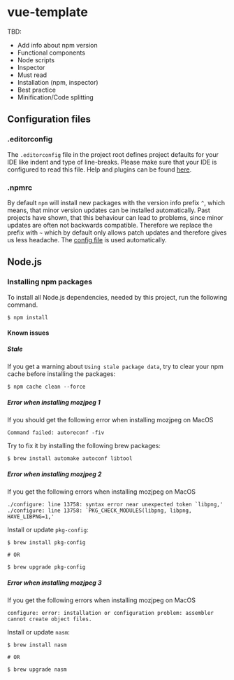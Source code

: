 # vue-template

TBD:
* Add info about npm version
* Functional components
* Node scripts
* Inspector
* Must read
* Installation (npm, inspector)
* Best practice
* Minification/Code splitting

## Configuration files

### .editorconfig

The `.editorconfig` file in the project root defines project defaults for your IDE like indent and type of line-breaks. Please make sure that your IDE is configured to read this file. Help and plugins can be found [here](http://editorconfig.org/#download).

### .npmrc

By default `npm` will install new packages with the version info prefix `^`, which means, that minor version updates can be installed automatically. Past projects have shown, that this behaviour can lead to problems, since minor updates are often not backwards compatible. Therefore we replace the prefix with `~` which by default only allows patch updates and therefore gives us less headache. The [config file](https://docs.npmjs.com/files/npmrc) is used automatically.

## Node.js

### Installing npm packages

To install all Node.js dependencies, needed by this project, run the following command.

```
$ npm install
```

#### Known issues

##### Stale

If you get a warning about `Using stale package data`, try to clear your npm cache before installing the packages:

```
$ npm cache clean --force
```

##### Error when installing mozjpeg 1

If you should get the following error when installing mozjpeg on MacOS

```
Command failed: autoreconf -fiv
```

Try to fix it by installing the following brew packages:

```
$ brew install automake autoconf libtool
```

##### Error when installing mozjpeg 2

If you get the following errors when installing mozjpeg on MacOS

```
./configure: line 13758: syntax error near unexpected token `libpng,'
./configure: line 13758: `PKG_CHECK_MODULES(libpng, libpng, HAVE_LIBPNG=1,'
```

Install or update `pkg-config`:

```
$ brew install pkg-config

# OR

$ brew upgrade pkg-config
```

##### Error when installing mozjpeg 3

If you get the following errors when installing mozjpeg on MacOS

```
configure: error: installation or configuration problem: assembler cannot create object files.
```

Install or update `nasm`:

```
$ brew install nasm

# OR

$ brew upgrade nasm
```
